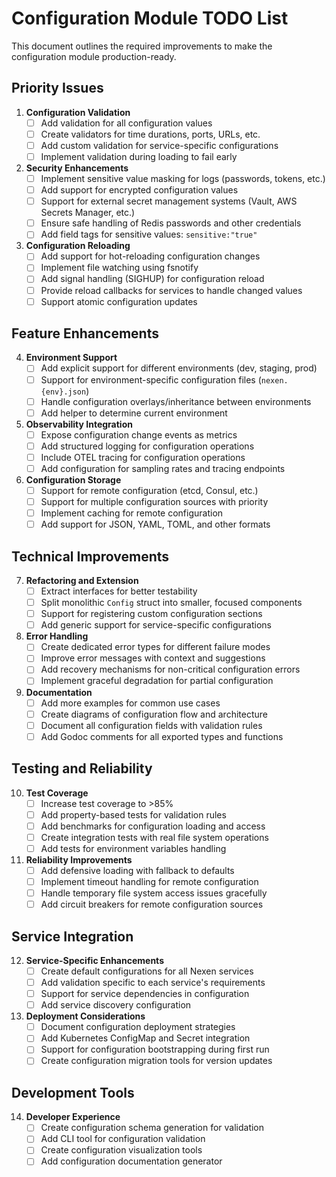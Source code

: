 # Configuration Module TODO List

This document outlines the required improvements to make the configuration module production-ready.

## Priority Issues

1. **Configuration Validation**
   - [ ] Add validation for all configuration values
   - [ ] Create validators for time durations, ports, URLs, etc.
   - [ ] Add custom validation for service-specific configurations
   - [ ] Implement validation during loading to fail early

2. **Security Enhancements**
   - [ ] Implement sensitive value masking for logs (passwords, tokens, etc.)
   - [ ] Add support for encrypted configuration values
   - [ ] Support for external secret management systems (Vault, AWS Secrets Manager, etc.)
   - [ ] Ensure safe handling of Redis passwords and other credentials
   - [ ] Add field tags for sensitive values: `sensitive:"true"`

3. **Configuration Reloading**
   - [ ] Add support for hot-reloading configuration changes
   - [ ] Implement file watching using fsnotify
   - [ ] Add signal handling (SIGHUP) for configuration reload
   - [ ] Provide reload callbacks for services to handle changed values
   - [ ] Support atomic configuration updates

## Feature Enhancements

4. **Environment Support**
   - [ ] Add explicit support for different environments (dev, staging, prod)
   - [ ] Support for environment-specific configuration files (`nexen.{env}.json`)
   - [ ] Handle configuration overlays/inheritance between environments
   - [ ] Add helper to determine current environment

5. **Observability Integration**
   - [ ] Expose configuration change events as metrics
   - [ ] Add structured logging for configuration operations
   - [ ] Include OTEL tracing for configuration operations
   - [ ] Add configuration for sampling rates and tracing endpoints

6. **Configuration Storage**
   - [ ] Support for remote configuration (etcd, Consul, etc.)
   - [ ] Support for multiple configuration sources with priority
   - [ ] Implement caching for remote configuration
   - [ ] Add support for JSON, YAML, TOML, and other formats

## Technical Improvements

7. **Refactoring and Extension**
   - [ ] Extract interfaces for better testability
   - [ ] Split monolithic `Config` struct into smaller, focused components
   - [ ] Support for registering custom configuration sections
   - [ ] Add generic support for service-specific configurations

8. **Error Handling**
   - [ ] Create dedicated error types for different failure modes
   - [ ] Improve error messages with context and suggestions
   - [ ] Add recovery mechanisms for non-critical configuration errors
   - [ ] Implement graceful degradation for partial configuration

9. **Documentation**
   - [ ] Add more examples for common use cases
   - [ ] Create diagrams of configuration flow and architecture
   - [ ] Document all configuration fields with validation rules
   - [ ] Add Godoc comments for all exported types and functions

## Testing and Reliability

10. **Test Coverage**
    - [ ] Increase test coverage to >85%
    - [ ] Add property-based tests for validation rules
    - [ ] Add benchmarks for configuration loading and access
    - [ ] Create integration tests with real file system operations
    - [ ] Add tests for environment variables handling

11. **Reliability Improvements**
    - [ ] Add defensive loading with fallback to defaults
    - [ ] Implement timeout handling for remote configuration
    - [ ] Handle temporary file system access issues gracefully
    - [ ] Add circuit breakers for remote configuration sources

## Service Integration

12. **Service-Specific Enhancements**
    - [ ] Create default configurations for all Nexen services
    - [ ] Add validation specific to each service's requirements
    - [ ] Support for service dependencies in configuration
    - [ ] Add service discovery configuration

13. **Deployment Considerations**
    - [ ] Document configuration deployment strategies
    - [ ] Add Kubernetes ConfigMap and Secret integration
    - [ ] Support for configuration bootstrapping during first run
    - [ ] Create configuration migration tools for version updates

## Development Tools

14. **Developer Experience**
    - [ ] Create configuration schema generation for validation
    - [ ] Add CLI tool for configuration validation
    - [ ] Create configuration visualization tools
    - [ ] Add configuration documentation generator
